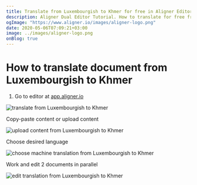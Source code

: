 ```yaml
---
title: Translate from Luxembourgish to Khmer for free in Aligner Editor
description: Aligner Dual Editor Tutorial. How to translate for free from Luxembourgish to Khmer. Aligner is multilingual document management platform. 
ogImage: "https://www.aligner.io/images/aligner-logo.png"
date: 2020-05-06T07:09:21+03:00
image: ../images/aligner-logo.png
onBlog: true
---
```


# How to translate document from Luxembourgish to Khmer

1. Go to editor at [app.aligner.io](https://app.aligner.io "Aligner App web page")

![translate from Luxembourgish to Khmer](../aligner-blank-editor.png "translate from Luxembourgish to Khmer")

Copy-paste content or upload content

![upload content from Luxembourgish to Khmer](../aligner-uploaded-document.png "upload content from Luxembourgish to Khmer")

Choose desired language

![choose machine translation from Luxembourgish to Khmer](../aligner-language-dropdown.png "choose machine translation from Luxembourgish to Khmer")

Work and edit 2 documents in parallel

![edit translation from Luxembourgish to Khmer](../aligner-double-sitded-editor.png "edit translation from Luxembourgish to Khmer")

